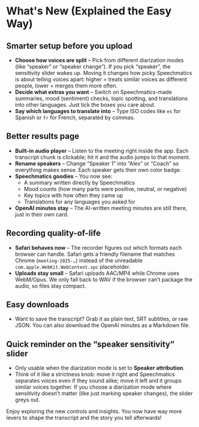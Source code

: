 # What's New (Explained the Easy Way)

## Smarter setup before you upload
- **Choose how voices are split** – Pick from different diarization modes (like “speaker” or “speaker change”). If you pick “speaker”, the sensitivity slider wakes up. Moving it changes how picky Speechmatics is about telling voices apart: higher = treats similar voices as different people, lower = merges them more often.
- **Decide what extras you want** – Switch on Speechmatics-made summaries, mood (sentiment) checks, topic spotting, and translations into other languages. Just tick the boxes you care about.
- **Say which languages to translate into** – Type ISO codes like `es` for Spanish or `fr` for French, separated by commas.

## Better results page
- **Built-in audio player** – Listen to the meeting right inside the app. Each transcript chunk is clickable; hit it and the audio jumps to that moment.
- **Rename speakers** – Change “Speaker 1” into “Alex” or “Coach” so everything makes sense. Each speaker gets their own color badge.
- **Speechmatics goodies** – You now see:
  - A summary written directly by Speechmatics
  - Mood counts (how many parts were positive, neutral, or negative)
  - Key topics with how often they came up
  - Translations for any languages you asked for
- **OpenAI minutes stay** – The AI-written meeting minutes are still there, just in their own card.

## Recording quality-of-life
- **Safari behaves now** – The recorder figures out which formats each browser can handle. Safari gets a friendly filename that matches Chrome (`meeting-2025-…`) instead of the unreadable `com.apple.WebKit.WebContent.xpc` placeholder.
- **Uploads stay small** – Safari uploads AAC/MP4 while Chrome uses WebM/Opus. We only fall back to WAV if the browser can’t package the audio, so files stay compact.

## Easy downloads
- Want to save the transcript? Grab it as plain text, SRT subtitles, or raw JSON. You can also download the OpenAI minutes as a Markdown file.

## Quick reminder on the “speaker sensitivity” slider
- Only usable when the diarization mode is set to **Speaker attribution**.
- Think of it like a strictness knob: move it right and Speechmatics separates voices even if they sound alike; move it left and it groups similar voices together. If you choose a diarization mode where sensitivity doesn’t matter (like just marking speaker changes), the slider greys out.

Enjoy exploring the new controls and insights. You now have way more levers to shape the transcript and the story you tell afterwards!
